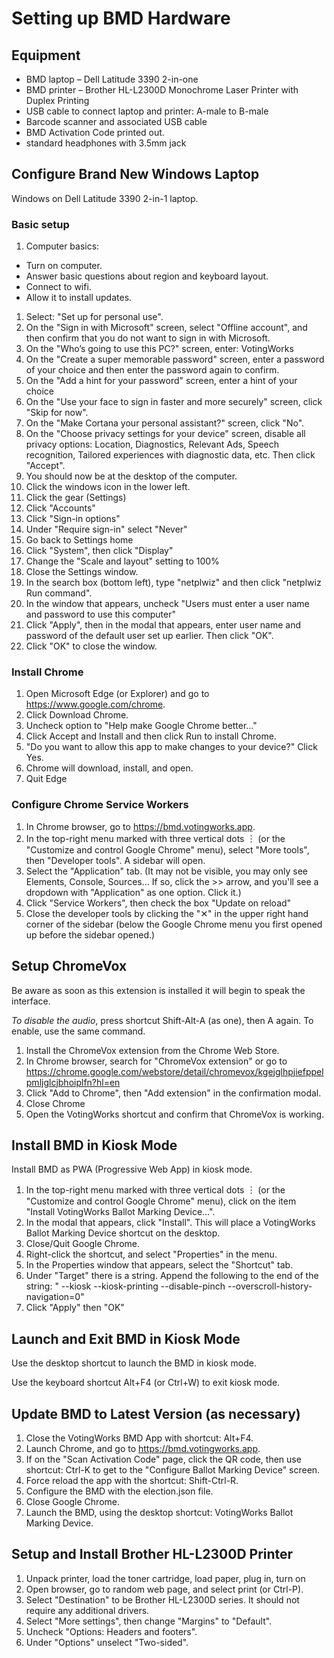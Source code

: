 # Setting up BMD Hardware

## Equipment

- BMD laptop – Dell Latitude 3390 2-in-one
- BMD printer – Brother HL-L2300D Monochrome Laser Printer with Duplex Printing
- USB cable to connect laptop and printer: A-male to B-male
- Barcode scanner and associated USB cable
- BMD Activation Code printed out.
- standard headphones with 3.5mm jack

## Configure Brand New Windows Laptop

Windows on Dell Latitude 3390 2-in-1 laptop.

### Basic setup

1. Computer basics:

- Turn on computer.
- Answer basic questions about region and keyboard layout.
- Connect to wifi.
- Allow it to install updates.

1. Select: "Set up for personal use".
1. On the "Sign in with Microsoft" screen, select "Offline account", and then
   confirm that you do not want to sign in with Microsoft.
1. On the "Who’s going to use this PC?" screen, enter: VotingWorks
1. On the "Create a super memorable password" screen, enter a password of your
   choice and then enter the password again to confirm.
1. On the "Add a hint for your password" screen, enter a hint of your choice
1. On the "Use your face to sign in faster and more securely" screen, click
   "Skip for now".
1. On the "Make Cortana your personal assistant?" screen, click "No".
1. On the "Choose privacy settings for your device" screen, disable all privacy
   options: Location, Diagnostics, Relevant Ads, Speech recognition, Tailored
   experiences with diagnostic data, etc. Then click "Accept".
1. You should now be at the desktop of the computer.
1. Click the windows icon in the lower left.
1. Click the gear (Settings)
1. Click "Accounts"
1. Click "Sign-in options"
1. Under "Require sign-in" select "Never"
1. Go back to Settings home
1. Click "System", then click "Display"
1. Change the "Scale and layout" setting to 100%
1. Close the Settings window.
1. In the search box (bottom left), type "netplwiz" and then click "netplwiz Run
   command".
1. In the window that appears, uncheck "Users must enter a user name and
   password to use this computer"
1. Click "Apply", then in the modal that appears, enter user name and password
   of the default user set up earlier. Then click "OK".
1. Click "OK" to close the window.

### Install Chrome

1. Open Microsoft Edge (or Explorer) and go to https://www.google.com/chrome.
1. Click Download Chrome.
1. Uncheck option to "Help make Google Chrome better…"
1. Click Accept and Install and then click Run to install Chrome.
1. "Do you want to allow this app to make changes to your device?" Click Yes.
1. Chrome will download, install, and open.
1. Quit Edge

### Configure Chrome Service Workers

1. In Chrome browser, go to https://bmd.votingworks.app.
1. In the top-right menu marked with three vertical dots ︙ (or the "Customize
   and control Google Chrome" menu), select "More tools", then "Developer
   tools". A sidebar will open.
1. Select the "Application" tab. (It may not be visible, you may only see
   Elements, Console, Sources... If so, click the >> arrow, and you'll see a
   dropdown with "Application" as one option. Click it.)
1. Click "Service Workers", then check the box "Update on reload"
1. Close the developer tools by clicking the "✕" in the upper right hand corner
   of the sidebar (below the Google Chrome menu you first opened up before the
   sidebar opened.)

## Setup ChromeVox

Be aware as soon as this extension is installed it will begin to speak the
interface.

_To disable the audio_, press shortcut Shift-Alt-A (as one), then A again. To
enable, use the same command.

1. Install the ChromeVox extension from the Chrome Web Store.
1. In Chrome browser, search for "ChromeVox extension" or go to
   https://chrome.google.com/webstore/detail/chromevox/kgejglhpjiefppelpmljglcjbhoiplfn?hl=en
1. Click "Add to Chrome", then "Add extension" in the confirmation modal.
1. Close Chrome
1. Open the VotingWorks shortcut and confirm that ChromeVox is working.

## Install BMD in Kiosk Mode

Install BMD as PWA (Progressive Web App) in kiosk mode.

1. In the top-right menu marked with three vertical dots ︙ (or the "Customize
   and control Google Chrome" menu), click on the item "Install VotingWorks
   Ballot Marking Device…".
1. In the modal that appears, click "Install". This will place a VotingWorks
   Ballot Marking Device shortcut on the desktop.
1. Close/Quit Google Chrome.
1. Right-click the shortcut, and select "Properties" in the menu.
1. In the Properties window that appears, select the "Shortcut" tab.
1. Under "Target" there is a string. Append the following to the end of the
   string: " --kiosk --kiosk-printing --disable-pinch
   --overscroll-history-navigation=0"
1. Click "Apply" then "OK"

## Launch and Exit BMD in Kiosk Mode

Use the desktop shortcut to launch the BMD in kiosk mode.

Use the keyboard shortcut Alt+F4 (or Ctrl+W) to exit kiosk mode.

## Update BMD to Latest Version (as necessary)

1. Close the VotingWorks BMD App with shortcut: Alt+F4.
1. Launch Chrome, and go to https://bmd.votingworks.app.
1. If on the "Scan Activation Code" page, click the QR code, then use shortcut:
   Ctrl-K to get to the "Configure Ballot Marking Device" screen.
1. Force reload the app with the shortcut: Shift-Ctrl-R.
1. Configure the BMD with the election.json file.
1. Close Google Chrome.
1. Launch the BMD, using the desktop shortcut: VotingWorks Ballot Marking
   Device.

## Setup and Install Brother HL-L2300D Printer

1. Unpack printer, load the toner cartridge, load paper, plug in, turn on
1. Open browser, go to random web page, and select print (or Ctrl-P).
1. Select "Destination" to be Brother HL-L2300D series. It should not require
   any additional drivers.
1. Select "More settings", then change "Margins" to "Default".
1. Uncheck "Options: Headers and footers".
1. Under "Options" unselect "Two-sided".
